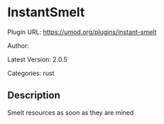 # InstantSmelt

Plugin URL: https://umod.org/plugins/instant-smelt

Author: 

Latest Version: 2.0.5

Categories: rust

## Description

Smelt resources as soon as they are mined
